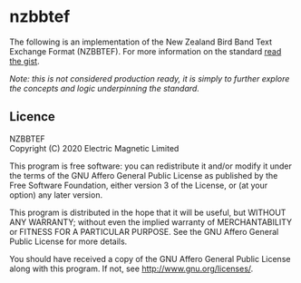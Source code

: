 # nzbbtef

The following is an implementation of the New Zealand Bird Band Text Exchange Format (NZBBTEF).
For more information on the standard [read the gist](https://gist.github.com/georgemoon/0c06e7ad0004ae9c47dd4ac0e1b425d5).

*Note: this is not considered production ready, it is simply to further explore the concepts and logic underpinning the standard.*

## Licence

NZBBTEF  
Copyright (C) 2020 Electric Magnetic Limited  

This program is free software: you can redistribute it and/or modify it under the terms of the GNU Affero General Public License as published by the Free Software Foundation, either version 3 of the License, or (at your option) any later version.

This program is distributed in the hope that it will be useful, but WITHOUT ANY WARRANTY; without even the implied warranty of MERCHANTABILITY or FITNESS FOR A PARTICULAR PURPOSE. See the GNU Affero General Public License for more details.

You should have received a copy of the GNU Affero General Public License along with this program. If not, see http://www.gnu.org/licenses/.
